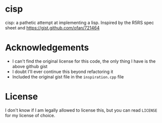 # cisp
cisp: a pathetic attempt at implementing a lisp. Inspired by the R5RS spec sheet and https://gist.github.com/ofan/721464
# Acknowledgements
* I can't find the original license for this code, the only thing I have is the above github gist
* I doubt I'll ever continue this beyond refactoring it
* Included the original gist file in the `inspiration.cpp` file
# License
I don't know if I am legally allowed to license this, but you can read `LICENSE` for my license of choice.